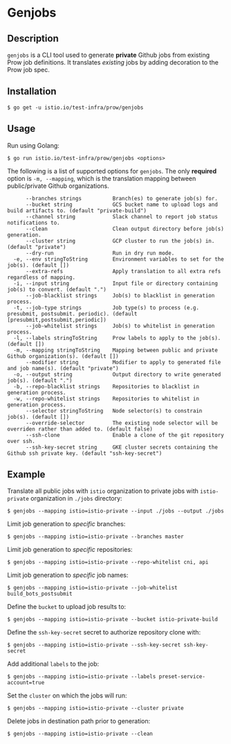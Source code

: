 # Genjobs

## Description

`genjobs` is a CLI tool used to generate **private** Github jobs from existing Prow job definitions. It translates *existing* jobs by adding decoration to the Prow job spec.

## Installation

```console
$ go get -u istio.io/test-infra/prow/genjobs
```

## Usage

Run using Golang:

```console
$ go run istio.io/test-infra/prow/genjobs <options>
```

The following is a list of supported options for `genjobs`. The only **required** option is `-m, --mapping`, which is the translation mapping between public/private Github organizations.

```console
      --branches strings          Branch(es) to generate job(s) for.
      --bucket string             GCS bucket name to upload logs and build artifacts to. (default "private-build")
      --channel string            Slack channel to report job status notifications to.
      --clean                     Clean output directory before job(s) generation.
      --cluster string            GCP cluster to run the job(s) in. (default "private")
      --dry-run                   Run in dry run mode.
  -e, --env stringToString        Environment variables to set for the job(s). (default [])
      --extra-refs                Apply translation to all extra refs regardless of mapping.
  -i, --input string              Input file or directory containing job(s) to convert. (default ".")
      --job-blacklist strings     Job(s) to blacklist in generation process.
  -t, --job-type strings          Job type(s) to process (e.g. presubmit, postsubmit. periodic). (default [presubmit,postsubmit,periodic])
      --job-whitelist strings     Job(s) to whitelist in generation process.
  -l, --labels stringToString     Prow labels to apply to the job(s). (default [])
  -m, --mapping stringToString    Mapping between public and private Github organization(s). (default [])
      --modifier string           Modifier to apply to generated file and job name(s). (default "private")
  -o, --output string             Output directory to write generated job(s). (default ".")
  -b, --repo-blacklist strings    Repositories to blacklist in generation process.
  -w, --repo-whitelist strings    Repositories to whitelist in generation process.
      --selector stringToString   Node selector(s) to constrain job(s). (default [])
      --override-selector         The existing node selector will be overriden rather than added to. (default false)
      --ssh-clone                 Enable a clone of the git repository over ssh.
      --ssh-key-secret string     GKE cluster secrets containing the Github ssh private key. (default "ssh-key-secret")
```

## Example

Translate all public jobs with `istio` organization to private jobs with `istio-private` organization in `./jobs` directory:

```console
$ genjobs --mapping istio=istio-private --input ./jobs --output ./jobs
```

Limit job generation to *specific* branches:

```console
$ genjobs --mapping istio=istio-private --branches master
```

Limit job generation to *specific* repositories:

```console
$ genjobs --mapping istio=istio-private --repo-whitelist cni, api
```

Limit job generation to *specific* job names:

```console
$ genjobs --mapping istio=istio-private --job-whitelist build_bots_postsubmit
```

Define the `bucket` to upload job results to:

```console
$ genjobs --mapping istio=istio-private --bucket istio-private-build
```

Define the `ssh-key-secret` secret to authorize repository clone with:

```console
$ genjobs --mapping istio=istio-private --ssh-key-secret ssh-key-secret
```

Add additional `labels` to the job:

```console
$ genjobs --mapping istio=istio-private --labels preset-service-account=true
```

Set the `cluster` on which the jobs will run:

```console
$ genjobs --mapping istio=istio-private --cluster private
```

Delete jobs in destination path prior to generation:

```console
$ genjobs --mapping istio=istio-private --clean
```

